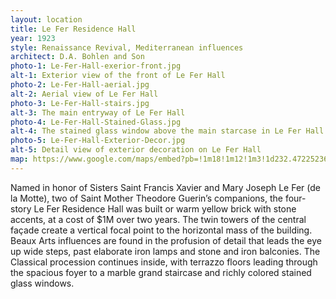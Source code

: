```yaml
---
layout: location
title: Le Fer Residence Hall
year: 1923
style: Renaissance Revival, Mediterranean influences
architect: D.A. Bohlen and Son
photo-1: Le-Fer-Hall-exerior-front.jpg
alt-1: Exterior view of the front of Le Fer Hall
photo-2: Le-Fer-Hall-aerial.jpg
alt-2: Aerial view of Le Fer Hall
photo-3: Le-Fer-Hall-stairs.jpg
alt-3: The main entryway of Le Fer Hall
photo-4: Le-Fer-Hall-Stained-Glass.jpg
alt-4: The stained glass window above the main starcase in Le Fer Hall
photo-5: Le-Fer-Hall-Exterior-Decor.jpg
alt-5: Detail view of exterior decoration on Le Fer Hall
map: https://www.google.com/maps/embed?pb=!1m18!1m12!1m3!1d232.47225236170925!2d-87.4623991617915!3d39.50545832374405!2m3!1f0!2f39.40921949190794!3f0!3m2!1i1024!2i768!4f35!3m3!1m2!1s0x886d6387141a54e1%3A0xb2f30758f7857f8!2sLe%20Fer%20Hall!5e1!3m2!1sen!2sus!4v1568397496141!5m2!1sen!2sus
---
```

Named in honor of Sisters Saint Francis Xavier and Mary Joseph Le Fer (de la Motte), two of Saint Mother Theodore Guerin’s companions, the four-story Le Fer Residence Hall was built or warm yellow brick with stone accents, at a cost of $1M over two years. The twin towers of the central façade create a vertical focal point to the horizontal mass of the building. Beaux Arts influences are found in the profusion of detail that leads the eye up wide steps, past elaborate iron lamps and stone and iron balconies. The Classical procession continues inside, with terrazzo floors leading through the spacious foyer to a marble grand staircase and richly colored stained glass windows.
